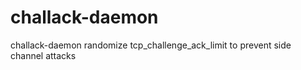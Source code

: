 # challack-daemon
challack-daemon randomize tcp_challenge_ack_limit to prevent side channel attacks
